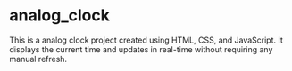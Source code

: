 # analog_clock
This is a analog clock project created using HTML, CSS, and JavaScript. It displays the current time and updates in real-time without requiring any manual refresh.
